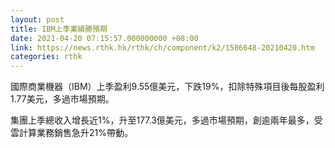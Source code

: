 ```yaml
---
layout: post
title: IBM上季業績勝預期
date: 2021-04-20 07:15:57.000000000 +08:00
link: https://news.rthk.hk/rthk/ch/component/k2/1586648-20210420.htm
categories: rthk
---
```


國際商業機器（IBM）上季盈利9.55億美元，下跌19%，扣除特殊項目後每股盈利1.77美元，多過市場預期。

集團上季總收入增長近1%，升至177.3億美元，多過市場預期，創逾兩年最多，受雲計算業務銷售急升21%帶動。
